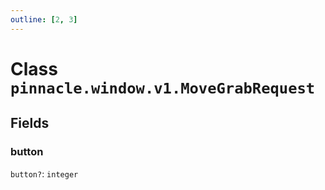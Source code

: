 ```yaml
---
outline: [2, 3]
---
```


# Class `pinnacle.window.v1.MoveGrabRequest`




## Fields

### button <Badge type="danger" text="nullable" />

`button?`: <code>integer</code>




